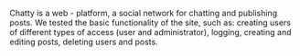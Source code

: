 Chatty is a web - platform, a social network for chatting and publishing posts. 
We tested the basic functionality of the site, such as: creating users of different types of access (user and administrator), logging, creating and editing posts, deleting users and posts. 
